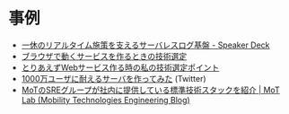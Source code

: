 # 事例

- [一休のリアルタイム施策を支えるサーバレスログ基盤 - Speaker Deck](https://speakerdeck.com/shimizukaz/xiu-falseriarutaimushi-ce-wozhi-erusabaresuroguji-pan)
- [ブラウザで動くサービスを作るときの技術選定](https://zenn.dev/moga/articles/my-technology-selection)
- [とりあえずWebサービス作る時の私の技術選定ポイント](https://zenn.dev/moya_dev/articles/1c3da5422fb7d0)
- [1000万ユーザに耐えるサーバを作ってみた](https://zenn.dev/higashimura/articles/74c6e6bf63a133) (Twitter)
- [MoTのSREグループが社内に提供している標準技術スタックを紹介 | MoT Lab (Mobility Technologies Engineering Blog)](https://lab.mo-t.com/blog/mot-tech-stack-standard)
